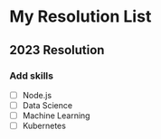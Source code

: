 # My Resolution List

## 2023 Resolution

### Add skills
- [ ] Node.js
- [ ] Data Science
- [ ] Machine Learning
- [ ] Kubernetes
